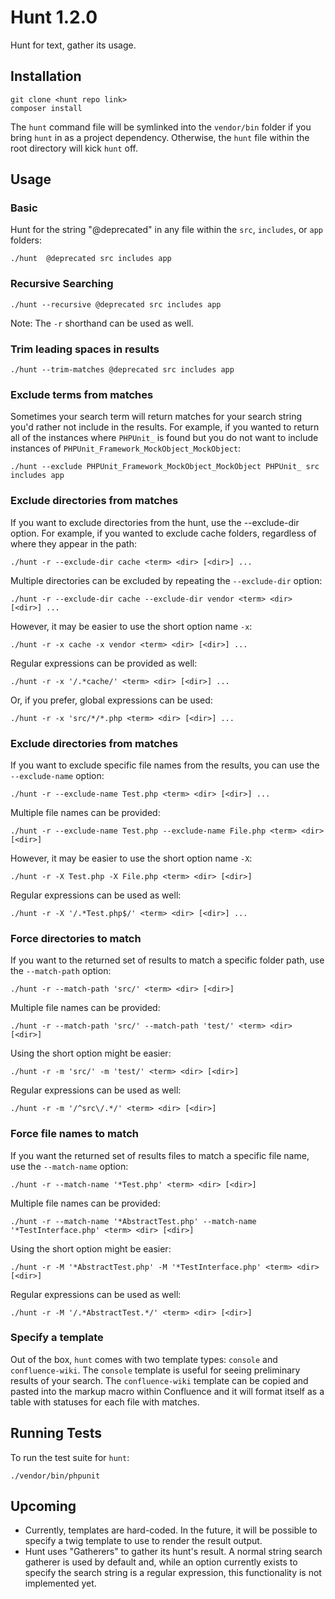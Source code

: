 # Hunt 1.2.0

Hunt for text, gather its usage.

## Installation

```
git clone <hunt repo link>
composer install
```

The `hunt` command file will be symlinked into the `vendor/bin` folder if you bring `hunt` in as a
project dependency. Otherwise, the `hunt` file within the root directory will kick `hunt` off.

## Usage

### Basic

Hunt for the string "@deprecated" in any file within the `src`, `includes`, or `app` folders:

`./hunt  @deprecated src includes app`

### Recursive Searching
`./hunt --recursive @deprecated src includes app`

Note: The `-r` shorthand can be used as well.

### Trim leading spaces in results
`./hunt --trim-matches @deprecated src includes app`

### Exclude terms from matches

Sometimes your search term will return matches for your search string you'd rather not include in the results.
For example, if you wanted to return all of the instances where `PHPUnit_` is found but you do not want to include
instances of `PHPUnit_Framework_MockObject_MockObject`:

`./hunt --exclude PHPUnit_Framework_MockObject_MockObject PHPUnit_ src includes app`

### Exclude directories from matches

If you want to exclude directories from the hunt, use the --exclude-dir option.
For example, if you wanted to exclude cache folders, regardless of where they appear in the path:

`./hunt -r --exclude-dir cache <term> <dir> [<dir>] ...`

Multiple directories can be excluded by repeating the `--exclude-dir` option:

`./hunt -r --exclude-dir cache --exclude-dir vendor <term> <dir> [<dir>] ...`

However, it may be easier to use the short option name `-x`:

`./hunt -r -x cache -x vendor <term> <dir> [<dir>] ...`

Regular expressions can be provided as well:

`./hunt -r -x '/.*cache/' <term> <dir> [<dir>] ...`

Or, if you prefer, global expressions can be used:

`./hunt -r -x 'src/*/*.php <term> <dir> [<dir>] ...`

### Exclude directories from matches

If you want to exclude specific file names from the results, you can use the `--exclude-name` option:

`./hunt -r --exclude-name Test.php <term> <dir> [<dir>] ...`

Multiple file names can be provided:

`./hunt -r --exclude-name Test.php --exclude-name File.php <term> <dir> [<dir>]`

However, it may be easier to use the short option name `-X`:

`./hunt -r -X Test.php -X File.php <term> <dir> [<dir>]`

Regular expressions can be used as well:

`./hunt -r -X '/.*Test.php$/' <term> <dir> [<dir>] ...`

### Force directories to match

If you want to the returned set of results to match a specific folder path, use the `--match-path` option:

`./hunt -r --match-path 'src/' <term> <dir> [<dir>]`

Multiple file names can be provided:

`./hunt -r --match-path 'src/' --match-path 'test/' <term> <dir> [<dir>]`

Using the short option might be easier:

`./hunt -r -m 'src/' -m 'test/' <term> <dir> [<dir>]`

Regular expressions can be used as well:

`./hunt -r -m '/^src\/.*/' <term> <dir> [<dir>]`

### Force file names to match

If you want the returned set of results files to match a specific file name, use the `--match-name` option:

`./hunt -r --match-name '*Test.php' <term> <dir> [<dir>]`

Multiple file names can be provided:

`./hunt -r --match-name '*AbstractTest.php' --match-name '*TestInterface.php' <term> <dir> [<dir>]`

Using the short option might be easier:

`./hunt -r -M '*AbstractTest.php' -M '*TestInterface.php' <term> <dir> [<dir>]`

Regular expressions can be used as well:

`./hunt -r -M '/.*AbstractTest.*/' <term> <dir> [<dir>]`

### Specify a template

Out of the box, `hunt` comes with two template types: `console` and `confluence-wiki`. The `console` template is useful
for seeing preliminary results of your search. The `confluence-wiki` template can be copied and pasted into the markup
macro within Confluence and it will format itself as a table with statuses for each file with matches.

## Running Tests

To run the test suite for `hunt`:

```
./vendor/bin/phpunit
```

## Upcoming

 - Currently, templates are hard-coded. In the future, it will be possible to specify a twig template to use to render the
result output.
 - Hunt uses "Gatherers" to gather its hunt's result. A normal string search gatherer is used by default and, while an
   option currently exists to specify the search string is a regular expression, this functionality is not
   implemented yet.
